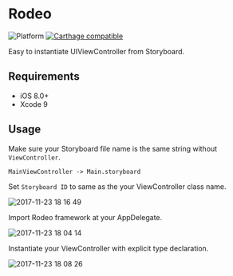 # Rodeo

![Platform](https://img.shields.io/badge/platforms-iOS%208.0+-333333.svg) [![Carthage compatible](https://img.shields.io/badge/Carthage-compatible-4BC51D.svg?style=flat)](https://github.com/Carthage/Carthage)

Easy to instantiate UIViewController from Storyboard.

## Requirements

- iOS 8.0+
- Xcode 9

## Usage

Make sure your Storyboard file name is the same string without `ViewController`.
```
MainViewController -> Main.storyboard
```

Set `Storyboard ID` to same as the your ViewController class name.

![2017-11-23 18 16 49](https://user-images.githubusercontent.com/2027132/33165577-b1e86e90-d07a-11e7-9d79-6b246c2fae3f.png)

Import Rodeo framework at your AppDelegate.

![2017-11-23 18 04 14](https://user-images.githubusercontent.com/2027132/33165063-cad0aca8-d078-11e7-9ab2-c5673d8dfb86.png)

Instantiate your ViewController with explicit type declaration.

![2017-11-23 18 08 26](https://user-images.githubusercontent.com/2027132/33165227-5cefd5e6-d079-11e7-8414-e539f42294ec.png)
